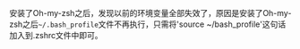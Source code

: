 ​	安装了Oh-my-zsh之后，发现以前的环境变量全部失效了，原因是安装了Oh-my-zsh之后`~/.bash_profile`文件不再执行，只需将'source  ~/bash_profile'这句话加入到.zshrc文件中即可。

